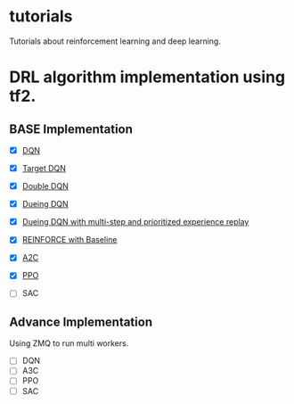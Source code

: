 # tutorials
Tutorials about reinforcement learning and deep learning.


# DRL algorithm implementation using tf2.

## BASE Implementation
- [x] [DQN](./DRL/Base/dqn.py)
- [x] [Target DQN](./DRL/Base/target_dqn.py)
- [x] [Double DQN](./DRL/Base/double_dqn.py)
- [x] [Dueing DQN](./DRL/Base/dueing_dqn.py)
- [x] [Dueing DQN with multi-step and prioritized experience replay](./DRL/Base/multi_step_dqn_with_prioritized.py)
- [x] [REINFORCE with Baseline](./DRL/Base/reinforce_with_baseline.py)
- [x] [A2C](./DRL/Base/a2c.py)
- [x] [PPO](./DRL/Base/ppo.py)
- [ ] SAC


## Advance Implementation
Using ZMQ to run multi workers.

- [ ] DQN
- [ ] A3C
- [ ] PPO
- [ ] SAC
